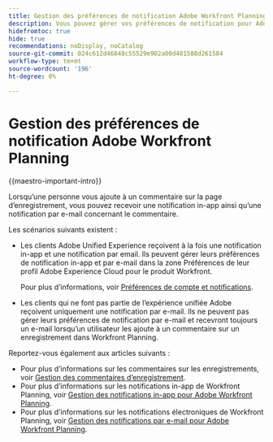 ```yaml
---
title: Gestion des préférences de notification Adobe Workfront Planning
description: Vous pouvez gérer vos préférences de notification pour Adobe Workfront Planning. Cet article décrit comment configurer vos préférences de notification.
hidefromtoc: true
hide: true
recommendations: noDisplay, noCatalog
source-git-commit: 024c612d46848c55529e902a00d481588d261584
workflow-type: tm+mt
source-wordcount: '196'
ht-degree: 0%

---
```



# Gestion des préférences de notification Adobe Workfront Planning

{{maestro-important-intro}}

Lorsqu’une personne vous ajoute à un commentaire sur la page d’enregistrement, vous pouvez recevoir une notification in-app ainsi qu’une notification par e-mail concernant le commentaire.

Les scénarios suivants existent :

* Les clients Adobe Unified Experience reçoivent à la fois une notification in-app et une notification par email. Ils peuvent gérer leurs préférences de notification in-app et par e-mail dans la zone Préférences de leur profil Adobe Experience Cloud pour le produit Workfront.

  Pour plus d’informations, voir [Préférences de compte et notifications](https://experienceleague.adobe.com/en/docs/core-services/interface/features/account-preferences).

* Les clients qui ne font pas partie de l’expérience unifiée Adobe reçoivent uniquement une notification par e-mail. Ils ne peuvent pas gérer leurs préférences de notification par e-mail et recevront toujours un e-mail lorsqu’un utilisateur les ajoute à un commentaire sur un enregistrement dans Workfront Planning.

Reportez-vous également aux articles suivants :

* Pour plus d’informations sur les commentaires sur les enregistrements, voir [Gestion des commentaires d’enregistrement](/help/quicksilver/maestro/records/manage-record-comments.md).
* Pour plus d’informations sur les notifications in-app de Workfront Planning, voir [Gestion des notifications in-app pour Adobe Workfront Planning](/help/quicksilver/maestro/notifications/manage-planning-in-app-notifications.md).
* Pour plus d’informations sur les notifications électroniques de Workfront Planning, voir [Gestion des notifications par e-mail pour Adobe Workfront Planning](/help/quicksilver/maestro/notifications/manage-planning-email-notifications.md).